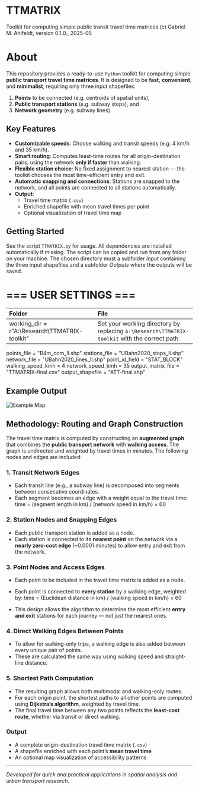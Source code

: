 # TTMATRIX
Toolkit for computing simple public transit travel time matrices
(c) Gabriel M. Ahlfeldt, version 0.1.0., 2025-05

# About

This repository provides a ready-to-use `Python` toolkit for computing simple **public transport travel time matrices**. It is designed to be **fast**, **convenient**, and **minimalist**, requiring only three input shapefiles:

1. **Points** to be connected (e.g. centroids of spatial units),
2. **Public transport stations** (e.g. subway stops), and
3. **Network geometry** (e.g. subway lines).

## Key Features

- **Customizable speeds**: Choose walking and transit speeds (e.g. 4 km/h and 35 km/h).
- **Smart routing**: Computes least-time routes for all origin-destination pairs, using the network **only if faster** than walking.
- **Flexible station choice**: No fixed assignment to nearest station — the toolkit chooses the most time-efficient entry and exit.
- **Automatic snapping and connections**: Stations are snapped to the network, and all points are connected to all stations automatically.
- **Output**: 
  - Travel time matrix (`.csv`)
  - Enriched shapefile with mean travel times per point
  - Optional visualization of travel time map

## Getting Started

See the script `TTMATRIX.py` for usage. All dependencies are installed automatically if missing. The script can be copied and run from any folder on your machine. The chosen directory must a subfolder *Input* containing the three input shapefiles and a subfolder *Outputs* where the outputs will be saved.

# === USER SETTINGS ===
Folder | File  | 
|:------------------------|:-----------------------|
| working_dir = r"A:\Research\TTMATRIX-toolkit" | Set your working directory by replacing `A:\Research\TTMATRIX-toolkit` with the correct path |          
points_file = "B4m_com_ll.shp"
stations_file = "UBahn2020_stops_ll.shp"
network_file = "UBahn2020_lines_ll.shp"
point_id_field = "STAT_BLOCK"
walking_speed_kmh = 4
network_speed_kmh = 35
output_matrix_file = "TTMATRIX-final.csv"
output_shapefile = "ATT-final.shp"


## Example Output

![Example Map](example_map.png) <!-- Optional: Replace with your own example image -->

## Methodology: Routing and Graph Construction

The travel time matrix is computed by constructing an **augmented graph** that combines the **public transport network** with **walking access**. The graph is undirected and weighted by travel times in minutes. The following nodes and edges are included:

### 1. Transit Network Edges
- Each transit line (e.g., a subway line) is decomposed into segments between consecutive coordinates.
- Each segment becomes an edge with a weight equal to the travel time:
time = (segment length in km) / (network speed in km/h) × 60

### 2. Station Nodes and Snapping Edges
- Each public transport station is added as a node.
- Each station is connected to its **nearest point** on the network via a **nearly zero-cost edge** (~0.0001 minutes) to allow entry and exit from the network.

### 3. Point Nodes and Access Edges
- Each point to be included in the travel time matrix is added as a node.
- Each point is connected to **every station** by a walking edge, weighted by:
time = (Euclidean distance in km) / (walking speed in km/h) × 60


- This design allows the algorithm to determine the most efficient **entry and exit** stations for each journey — not just the nearest ones.

### 4. Direct Walking Edges Between Points
- To allow for walking-only trips, a walking edge is also added between every unique pair of points.
- These are calculated the same way using walking speed and straight-line distance.

### 5. Shortest Path Computation
- The resulting graph allows both multimodal and walking-only routes.
- For each origin point, the shortest paths to all other points are computed using **Dijkstra’s algorithm**, weighted by travel time.
- The final travel time between any two points reflects the **least-cost route**, whether via transit or direct walking.

### Output
- A complete origin-destination travel time matrix (`.csv`)
- A shapefile enriched with each point’s **mean travel time**
- An optional map visualization of accessibility patterns





---

*Developed for quick and practical applications in spatial analysis and urban transport research.*
